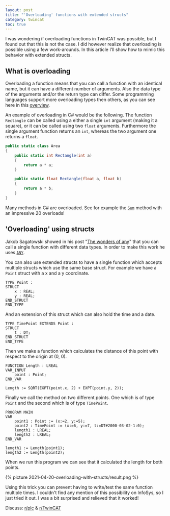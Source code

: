 ```yaml
---
layout: post
title: "'Overloading' functions with extended structs"
category: twincat
toc: true
---
```


I was wondering if overloading functions in TwinCAT was possible, but I found out that this is not the case. I did however realize that overloading is possible using a few work-arounds. In this article I'll show how to mimic this behavior with extended structs.

## What is overloading

Overloading a function means that you can call a function with an identical name, but it can have a different number of arguments. Also the data type of the arguments and/or the return type can differ. Some programming languages support more overloading types then others, as you can see here in this [overview](https://en.wikibooks.org/wiki/Computer_Programming/Function_overloading).

An example of overloading in C# would be the following. The function `Rectangle`  can be called using a either a single `int` argument (making it a square), or it can be called using two `float` arguments. Furthermore the single argument function returns an `int`, whereas the two argument one returns a `float`.

```c#
public static class Area
{
    public static int Rectangle(int a)
    {
        return a * a;
    }

    public static float Rectangle(float a, float b)
    {
        return a * b;
    }
}
```

Many methods in C# are overloaded. See for example the [`Sum`](https://docs.microsoft.com/en-us/dotnet/api/system.linq.enumerable.sum?view=net-5.0) method with an impressive 20 overloads!

## 'Overloading' using structs

Jakob Sagatowski showed in his post "[The wonders of any](https://alltwincat.com/2018/03/21/the-wonders-of-any/)" that you can call a single function with different data types. In order to make this work he uses [`ANY`](https://infosys.beckhoff.com/english.php?content=../content/1033/tc3_plc_intro/9007201784167563.html&id=2058661990612177947).

You can also use extended structs to have a single function which accepts multiple structs which use the same base struct. For example we have a `Point`  struct with a x and a y coordinate.

```
TYPE Point :
STRUCT
    x : REAL;
    y : REAL;
END_STRUCT
END_TYPE
```

And an extension of this struct which can also hold the time and a date.

```
TYPE TimePoint EXTENDS Point :
STRUCT
    t : DT;
END_STRUCT
END_TYPE
```

Then we make a function which calculates the distance of this point with respect to the origin at (0, 0).

```
FUNCTION Length : LREAL
VAR_INPUT
    point : Point;
END_VAR

Length := SQRT(EXPT(point.x, 2) + EXPT(point.y, 2));
```

Finally we call the method on two different points. One which is of type `Point` and the second which is of type `TimePoint`.

```
PROGRAM MAIN
VAR
    point1 : Point := (x:=2, y:=5);
    point2 : TimePoint := (x:=6, y:=7, t:=DT#2000-03-02-1:0);
    length1 : LREAL;
    length2 : LREAL;
END_VAR

length1 := Length(point1);
length2 := Length(point2);
```

When we run this program we can see that it calculated the length for both points.

{% picture 2021-04-20-overloading-with-structs/result.png %}

Using this trick you can prevent having to write/test the same function multiple times. I couldn't find any mention of this possibility on InfoSys, so I just tried it out. I was a bit surprised and relieved that it worked!

Discuss: [r/plc](https://www.reddit.com/r/PLC/comments/muwyv6/twincat_overloading_functions_with_extended/) & [r/TwinCAT](https://www.reddit.com/r/TwinCat/)
